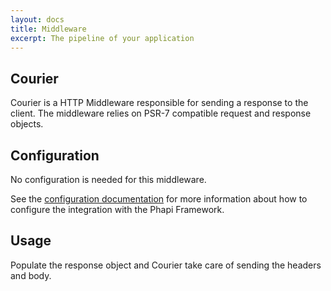 ```yaml
---
layout: docs
title: Middleware
excerpt: The pipeline of your application
---
```


## Courier
Courier is a HTTP Middleware responsible for sending a response to the client. The middleware relies on PSR-7 compatible request and response objects.

## Configuration
No configuration is needed for this middleware.

See the [configuration documentation](/docs/started/configuration/) for more information about how to configure the integration with the Phapi Framework.

## Usage
Populate the response object and Courier take care of sending the headers and body.
